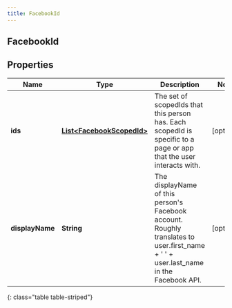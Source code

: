 ```yaml
---
title: FacebookId
---
```

## FacebookId


## Properties

| Name | Type | Description | Notes |
| ------------ | ------------- | ------------- | ------------- |
| **ids** | <!----><!---->[**List&lt;FacebookScopedId&gt;**](FacebookScopedId.html)<!----> | The set of scopedIds that this person has. Each scopedId is specific to a page or app that the user interacts with. |  [optional] |
| **displayName** | <!----><!---->**String**<!----> | The displayName of this person&#39;s Facebook account. Roughly translates to user.first_name + &#39; &#39; + user.last_name in the Facebook API. |  [optional] |
{: class="table table-striped"}



